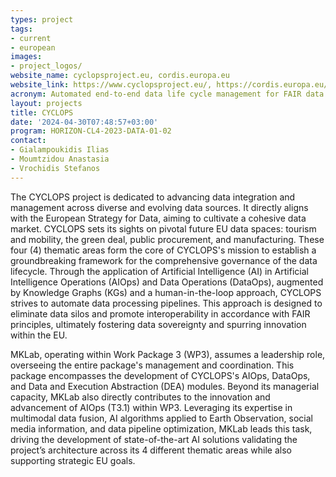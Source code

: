 ```yaml
---
types: project
tags:
- current
- european
images:
- project_logos/
website_name: cyclopsproject.eu, cordis.europa.eu
website_link: https://www.cyclopsproject.eu/, https://cordis.europa.eu/project/id/101135513
acronym: Automated end-to-end data life cycle management for FAIR data integration, processing and re-use
layout: projects
title: CYCLOPS
date: '2024-04-30T07:48:57+03:00'
program: HORIZON-CL4-2023-DATA-01-02
contact:
- Gialampoukidis Ilias
- Moumtzidou Anastasia
- Vrochidis Stefanos
---
```

<p>
The CYCLOPS project is dedicated to advancing data integration and management across diverse and evolving data sources. It directly aligns with the European Strategy for Data, aiming to cultivate a cohesive data market. CYCLOPS sets its sights on pivotal future EU data spaces: tourism and mobility, the green deal, public procurement, and manufacturing. These four (4) thematic areas form the core of CYCLOPS's mission to establish a groundbreaking framework for the comprehensive governance of the data lifecycle. Through the application of Artificial Intelligence (AI) in Artificial Intelligence Operations (AIOps) and Data Operations (DataOps), augmented by Knowledge Graphs (KGs) and a human-in-the-loop approach, CYCLOPS strives to automate data processing pipelines. This approach is designed to eliminate data silos and promote interoperability in accordance with FAIR principles, ultimately fostering data sovereignty and spurring innovation within the EU.
</p>
<p>
MKLab, operating within Work Package 3 (WP3), assumes a leadership role, overseeing the entire package's management and coordination. This package encompasses the development of CYCLOPS's AIOps, DataOps, and Data and Execution Abstraction (DEA) modules. Beyond its managerial capacity, MKLab also directly contributes to the innovation and advancement of AIOps (T3.1) within WP3. Leveraging its expertise in multimodal data fusion, AI algorithms applied to Earth Observation, social media information, and data pipeline optimization, MKLab leads this task, driving the development of state-of-the-art AI solutions validating the project’s architecture across its 4 different thematic areas while also supporting strategic EU goals.
</p>